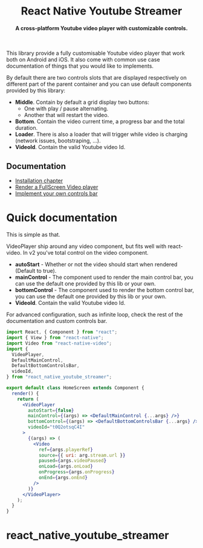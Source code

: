 <h1 align="center">
  React Native Youtube Streamer
</h1>
<!-- <p align="center">
  <img src="./assets/screen-ios.png" alt="" width=300>
</p> -->
<h4 align="center">A cross-platform Youtube video player with customizable controls.</h4>

<br>

This library provide a fully customisable Youtube video player that work both on Android and iOS. It also come with common use case documentation of things that you would like to implements.

By default there are two controls slots that are displayed respectively on different part of the parent container and you can use default components provided by this library:

- **Middle**. Contain by default a grid display two buttons:
  - One with play / pause alternating.
  - Another that will restart the video.
- **Bottom**. Contain the video current time, a progress bar and the total duration.
- **Loader**. There is also a loader that will trigger while video is charging (network issues, bootstraping, ...).
- **VideoId**. Contain the valid Youtube video Id.

## Documentation

- [Installation chapter](./doc/install.md)
- [Render a FullScreen Video player](./doc/full-screen-player.md)
- [Implement your own controls bar](./doc/custom-controls-bar.md)

# Quick documentation

This is simple as that.

VideoPlayer ship around any video component, but fits well with react-video. In v2 you've total control on the video component.

- **autoStart** - Whether or not the video should start when rendered (Default to true).
- **mainControl** - The component used to render the main control bar, you can use the default one provided by this lib or your own.
- **bottomControl** - The component used to render the bottom control bar, you can use the default one provided by this lib or your own.
- **VideoId**. Contain the valid Youtube video Id.

For advanced configuration, such as infinite loop, check the rest of the documentation and custom controls bar.

```jsx
import React, { Component } from "react";
import { View } from "react-native";
import Video from "react-native-video";
import {
  VideoPlayer,
  DefaultMainControl,
  DefaultBottomControlsBar,
  videoId,
} from "react_native_youtube_streamer";

export default class HomeScreen extends Component {
  render() {
    return (
      <VideoPlayer
        autoStart={false}
        mainControl={(args) => <DefaultMainControl {...args} />}
        bottomControl={(args) => <DefaultBottomControlsBar {...args} />}
        videoId="t0Q2otsqC4I"
      >
        {(args) => (
          <Video
            ref={args.playerRef}
            source={{ uri: arg.stream.url }}
            paused={args.videoPaused}
            onLoad={args.onLoad}
            onProgress={args.onProgress}
            onEnd={args.onEnd}
          />
        )}
      </VideoPlayer>
    );
  }
}
```

# react_native_youtube_streamer
